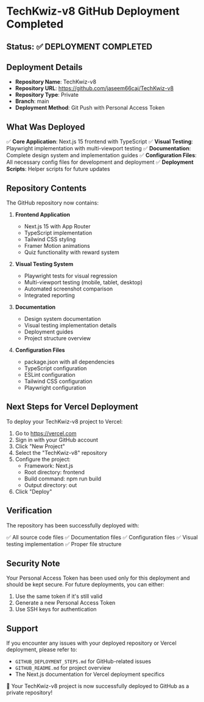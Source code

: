 # TechKwiz-v8 GitHub Deployment Completed

## Status: ✅ DEPLOYMENT COMPLETED

## Deployment Details

- **Repository Name**: TechKwiz-v8
- **Repository URL**: https://github.com/jaseem66caj/TechKwiz-v8
- **Repository Type**: Private
- **Branch**: main
- **Deployment Method**: Git Push with Personal Access Token

## What Was Deployed

✅ **Core Application**: Next.js 15 frontend with TypeScript
✅ **Visual Testing**: Playwright implementation with multi-viewport testing
✅ **Documentation**: Complete design system and implementation guides
✅ **Configuration Files**: All necessary config files for development and deployment
✅ **Deployment Scripts**: Helper scripts for future updates

## Repository Contents

The GitHub repository now contains:

1. **Frontend Application**
   - Next.js 15 with App Router
   - TypeScript implementation
   - Tailwind CSS styling
   - Framer Motion animations
   - Quiz functionality with reward system

2. **Visual Testing System**
   - Playwright tests for visual regression
   - Multi-viewport testing (mobile, tablet, desktop)
   - Automated screenshot comparison
   - Integrated reporting

3. **Documentation**
   - Design system documentation
   - Visual testing implementation details
   - Deployment guides
   - Project structure overview

4. **Configuration Files**
   - package.json with all dependencies
   - TypeScript configuration
   - ESLint configuration
   - Tailwind CSS configuration
   - Playwright configuration

## Next Steps for Vercel Deployment

To deploy your TechKwiz-v8 project to Vercel:

1. Go to https://vercel.com
2. Sign in with your GitHub account
3. Click "New Project"
4. Select the "TechKwiz-v8" repository
5. Configure the project:
   - Framework: Next.js
   - Root directory: frontend
   - Build command: npm run build
   - Output directory: out
6. Click "Deploy"

## Verification

The repository has been successfully deployed with:

✅ All source code files
✅ Documentation files
✅ Configuration files
✅ Visual testing implementation
✅ Proper file structure

## Security Note

Your Personal Access Token has been used only for this deployment and should be kept secure. For future deployments, you can either:

1. Use the same token if it's still valid
2. Generate a new Personal Access Token
3. Use SSH keys for authentication

## Support

If you encounter any issues with your deployed repository or Vercel deployment, please refer to:

- `GITHUB_DEPLOYMENT_STEPS.md` for GitHub-related issues
- `GITHUB_README.md` for project overview
- The Next.js documentation for Vercel deployment specifics

🎉 Your TechKwiz-v8 project is now successfully deployed to GitHub as a private repository!